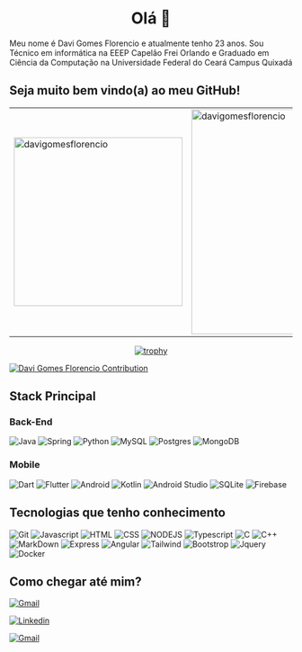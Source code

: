 <div align="center">
    <h1>Olá 👋</h1>
</div>

Meu nome é Davi Gomes Florencio e atualmente tenho 23 anos. Sou Técnico em informática na EEEP Capelão Frei Orlando e Graduado em Ciência da Computação na Universidade Federal do Ceará Campus Quixadá

## Seja muito bem vindo(a) ao meu GitHub!

<p align="center">
<table>
<tr>
<td>
<img align="center" src="https://github-readme-stats.vercel.app/api/top-langs?username=davigomesflorencio&show_icons=true&locale=en&layout=compact&theme=dracula" alt="davigomesflorencio" width=300 />
</td>
<td>
<img align="center" src="https://github-readme-stats.vercel.app/api?username=davigomesflorencio&show_icons=true&locale=en&theme=dracula" alt="davigomesflorencio" width=400 />

</td>
</tr>
</table>
</p>

<div align="center">

[![trophy](https://github-profile-trophy.vercel.app/?username=davigomesflorencio&row=1&theme=dracula&column=-1)](https://github.com/davigomesflorencio/github-profile-trophy)

</div>

[![Davi Gomes Florencio Contribution](https://github-readme-activity-graph.cyclic.app/graph?username=davigomesflorencio&theme=dracula)](https://github.com/davigomesflorencio/davigomesflorencio)

## Stack Principal

### Back-End

<p>

<img alt="Java" src="https://img.shields.io/badge/Java-ED8B00?style=for-the-badge&logo=java&logoColor=white">
<img alt="Spring" src="https://img.shields.io/badge/Spring-6DB33F?style=for-the-badge&logo=spring&logoColor=white">
<img alt="Python" src="https://img.shields.io/badge/Python-14354C.svg?style=for-the-badge&logo=python&logoColor=white">
<img alt="MySQL" src="https://img.shields.io/badge/MySQL-00000F?style=for-the-badge&logo=mysql&logoColor=white">
<img alt="Postgres" src="https://img.shields.io/badge/PostgreSQL-316192?style=for-the-badge&logo=postgresql&logoColor=white">
<img alt="MongoDB" src="https://img.shields.io/badge/MongoDB-4EA94B?style=for-the-badge&logo=mongodb&logoColor=white">

</p>

### Mobile

<p>
<img alt="Dart" src="https://img.shields.io/badge/Dart-15A6C4.svg?style=for-the-badge&logo=dart&logoColor=white">
<img alt="Flutter" src="https://img.shields.io/badge/Flutter-02569B.svg?style=for-the-badge&logo=flutter&logoColor=white">
<img alt="Android" src="https://img.shields.io/badge/Android-3DDC84?style=for-the-badge&logo=android&logoColor=white">
<img alt="Kotlin" src="https://img.shields.io/badge/Kotlin-0095D5.svg?style=for-the-badge&logo=Kotlin&logoColor=white">
<img alt="Android Studio" src="https://img.shields.io/badge/Android%20Studio-008678.svg?style=for-the-badge&logo=android-studio&logoColor=white">
<img alt="SQLite" src="https://img.shields.io/badge/SQLite-07405E?style=for-the-badge&logo=sqlite&logoColor=white">
<img alt="Firebase" src="https://img.shields.io/badge/Firebase-F29D0C?style=for-the-badge&logo=firebase&logoColor=white">
</p>

## Tecnologias que tenho conhecimento

<p>
<img alt="Git" src="https://img.shields.io/badge/Git-F05033.svg?style=for-the-badge&logo=git&logoColor=white">
<img alt="Javascript" src="https://img.shields.io/badge/JavaScript-F7DF1E?style=for-the-badge&logo=javascript&logoColor=black">
<img alt="HTML" src="https://img.shields.io/badge/HTML-239120?style=for-the-badge&logo=html5&logoColor=white">
<img alt="CSS" src="https://img.shields.io/badge/CSS-239120?&style=for-the-badge&logo=css3&logoColor=white">
<img alt="NODEJS" src="https://img.shields.io/badge/Node.js-43853D?style=for-the-badge&logo=node.js&logoColor=white">
<img alt="Typescript" src="https://img.shields.io/badge/TypeScript-007ACC?style=for-the-badge&logo=typescript&logoColor=white">
<img alt="C" src="https://img.shields.io/badge/C-00599C?style=for-the-badge&logo=c&logoColor=white">
<img alt="C++" src="https://img.shields.io/badge/C%2B%2B-00599C?style=for-the-badge&logo=c%2B%2B&logoColor=white">
<img alt="MarkDown" src="https://img.shields.io/badge/Markdown-000000?style=for-the-badge&logo=markdown&logoColor=white">
<img alt="Express" src="https://img.shields.io/badge/Express.js-404D59?style=for-the-badge">
<img alt="Angular" src="https://img.shields.io/badge/Angular-DD0031?style=for-the-badge&logo=angular&logoColor=white">
<img alt="Tailwind" src="https://img.shields.io/badge/Tailwind_CSS-38B2AC?style=for-the-badge&logo=tailwind-css&logoColor=white">
<img alt="Bootstrop" src="https://img.shields.io/badge/Bootstrap-563D7C?style=for-the-badge&logo=bootstrap&logoColor=white">
<img alt="Jquery" src="https://img.shields.io/badge/jQuery-0769AD?style=for-the-badge&logo=jquery&logoColor=white">
<img alt="Docker" src="https://img.shields.io/badge/Docker-2496ED?style=for-the-badge&logo=docker&logoColor=white">

</p>

## Como chegar até mim?

<p>

<a href="davigomesflorencio@gmail.com"><img alt="Gmail" src="https://img.shields.io/badge/Gmail-D14836?style=for-the-badge&logo=gmail&logoColor=white"></a>

<a href="https://linkedin.com/in/davi-g-883b7a12a"><img alt="Linkedin" src="https://img.shields.io/badge/LinkedIn-0077B5?style=for-the-badge&logo=linkedin&logoColor=white"></a>

<a href="https://www.instagram.com/xing.dev/"><img alt="Gmail" src="https://img.shields.io/badge/Instagram-E4405F?style=for-the-badge&logo=instagram&logoColor=white"></a>

</p>

